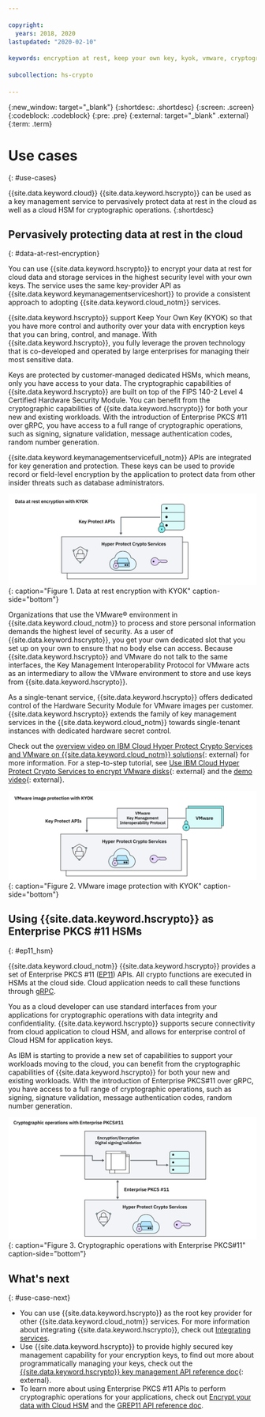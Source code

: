 ```yaml
---

copyright:
  years: 2018, 2020
lastupdated: "2020-02-10"

keywords: encryption at rest, keep your own key, kyok, vmware, cryptographic operation, digital signing, use cases 

subcollection: hs-crypto

---
```


{:new_window: target="_blank"}
{:shortdesc: .shortdesc}
{:screen: .screen}
{:codeblock: .codeblock}
{:pre: .pre}
{:external: target="_blank" .external}
{:term: .term}

# Use cases
{: #use-cases}

{{site.data.keyword.cloud}} {{site.data.keyword.hscrypto}} can be used as a key management service to pervasively protect data at rest in the cloud as well as a cloud HSM for cryptographic operations.
{:shortdesc}

## Pervasively protecting data at rest in the cloud
{: #data-at-rest-encryption}

You can use {{site.data.keyword.hscrypto}} to encrypt your data at rest for cloud data and storage services in the highest security level with your own keys. The service uses the same key-provider API as {{site.data.keyword.keymanagementserviceshort}} to provide a consistent approach to adopting {{site.data.keyword.cloud_notm}} services.

 {{site.data.keyword.hscrypto}} support Keep Your Own Key (KYOK) so that you have more control and authority over your data with encryption keys that you can bring, control, and manage.  With {{site.data.keyword.hscrypto}}, you fully leverage the proven technology that is co-developed and operated by large enterprises for managing their most sensitive data.

 Keys are protected by customer-managed dedicated HSMs, which means, only you have access to your data. The cryptographic capabilities of  {{site.data.keyword.hscrypto}} are built on top of the FIPS 140-2 Level 4 Certified Hardware Security Module. You can benefit from the cryptographic capabilities of  {{site.data.keyword.hscrypto}} for both your new and existing workloads. With the introduction of Enterprise PKCS #11 over gRPC, you have access to a full range of cryptographic operations, such as signing, signature validation, message authentication codes, random number generation.

 {{site.data.keyword.keymanagementservicefull_notm}} APIs are integrated for key generation and protection. These keys can be used to provide record or field-level encryption by the application to protect data from other insider threats such as database administrators.

![data at rest encryption with KYOK](/image/byok.svg "Data at rest encryption with KYOK"){: caption="Figure 1. Data at rest encryption with KYOK" caption-side="bottom"}

Organizations that use the VMware&reg; environment in {{site.data.keyword.cloud_notm}} to process and store personal information demands the highest level of security. As a user of {{site.data.keyword.hscrypto}}, you get your own dedicated slot that you set up on your own to ensure that no body else can access. Because {{site.data.keyword.hscrypto}} and VMware do not talk to the same interfaces, the Key Management Interoperability Protocol for VMware acts as an intermediary to allow the VMware environment to store and use keys from {{site.data.keyword.hscrypto}}.

As a single-tenant service, {{site.data.keyword.hscrypto}} offers dedicated control of the Hardware Security Module for VMware images per customer. {{site.data.keyword.hscrypto}} extends the family of key management services in the {{site.data.keyword.cloud_notm}} towards single-tenant instances with dedicated hardware secret control.

Check out the [overview video on IBM Cloud Hyper Protect Crypto Services and VMware on {{site.data.keyword.cloud_notm}} solutions](https://youtu.be/9n8-hQBMYWQ){: external} for more information. For a step-to-step tutorial, see [Use IBM Cloud Hyper Protect Crypto Services to encrypt VMware disks](https://developer.ibm.com/tutorials/use-hyper-protect-crypto-services-to-encrypt-vmware-disks/){: external} and the [demo video](https://youtu.be/huQ5wUfrW4c){: external}.

![VMware image protection with KYOK](/image/byok_vm.svg "VMware image protection with KYOK"){: caption="Figure 2. VMware image protection with KYOK" caption-side="bottom"}

## Using {{site.data.keyword.hscrypto}} as Enterprise PKCS #11 HSMs
{: #ep11_hsm}

{{site.data.keyword.cloud_notm}} {{site.data.keyword.hscrypto}} provides a set of Enterprise PKCS #11 ([EP11](/docs/hs-crypto?topic=hs-crypto-HSM-overview)) APIs. All crypto functions are executed in HSMs at the cloud side. Cloud application needs to call these functions through [gRPC](https://grpc.io).

You as a cloud developer can use standard interfaces from your applications for cryptographic operations with data integrity and confidentiality. {{site.data.keyword.hscrypto}}
supports secure connectivity from cloud application to cloud HSM, and allows for enterprise control of Cloud HSM for application keys.

As IBM is starting to provide a new set of capabilities to support your workloads moving to the cloud, you can benefit from the cryptographic capabilities of {{site.data.keyword.hscrypto}} for both your new and existing workloads. With the introduction of Enterprise PKCS#11 over gRPC, you have access to a full range of cryptographic operations, such as signing, signature validation, message authentication codes, random number generation.

![EP11 HSM](/image/PKCS11.svg "Cryptographic operations with Enterprise PKCS#11"){: caption="Figure 3. Cryptographic operations with Enterprise PKCS#11" caption-side="bottom"}

## What's next
{: #use-case-next}

- You can use {{site.data.keyword.hscrypto}} as the root key provider for other {{site.data.keyword.cloud_notm}} services. For more information about integrating {{site.data.keyword.hscrypto}}, check out [Integrating services](/docs/hs-crypto?topic=hs-crypto-integrate-services).
- Use {{site.data.keyword.hscrypto}} to provide highly secured key management capability for your encryption keys, to find out more about programmatically managing your keys, check out the [{{site.data.keyword.hscrypto}} key management API reference doc](https://{DomainName}/apidocs/hs-crypto){: external}.
- To learn more about using Enterprise PKCS #11 APIs to perform cryptographic operations for your applications, check out [Encrypt your data with Cloud HSM](/docs/hs-crypto?topic=hs-crypto-get-started#encrypt-data-hsm) and the [GREP11 API reference doc](/docs/hs-crypto?topic=hs-crypto-grep11-api-ref).
